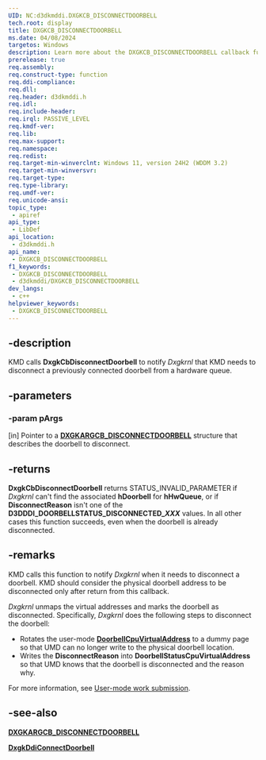 ```yaml
---
UID: NC:d3dkmddi.DXGKCB_DISCONNECTDOORBELL
tech.root: display
title: DXGKCB_DISCONNECTDOORBELL
ms.date: 04/08/2024
targetos: Windows
description: Learn more about the DXGKCB_DISCONNECTDOORBELL callback function.
prerelease: true
req.assembly: 
req.construct-type: function
req.ddi-compliance: 
req.dll: 
req.header: d3dkmddi.h
req.idl: 
req.include-header: 
req.irql: PASSIVE_LEVEL
req.kmdf-ver: 
req.lib: 
req.max-support: 
req.namespace: 
req.redist: 
req.target-min-winverclnt: Windows 11, version 24H2 (WDDM 3.2)
req.target-min-winversvr: 
req.target-type: 
req.type-library: 
req.umdf-ver: 
req.unicode-ansi: 
topic_type:
 - apiref
api_type:
 - LibDef
api_location:
 - d3dkmddi.h
api_name:
 - DXGKCB_DISCONNECTDOORBELL
f1_keywords:
 - DXGKCB_DISCONNECTDOORBELL
 - d3dkmddi/DXGKCB_DISCONNECTDOORBELL
dev_langs:
 - c++
helpviewer_keywords:
 - DXGKCB_DISCONNECTDOORBELL
---
```


## -description

KMD calls **DxgkCbDisconnectDoorbell** to notify *Dxgkrnl* that KMD needs to disconnect a previously connected doorbell from a hardware queue.

## -parameters

### -param pArgs

[in] Pointer to a [**DXGKARGCB_DISCONNECTDOORBELL**](ns-d3dkmddi-dxgkargcb_disconnectdoorbell.md) structure that describes the doorbell to disconnect.

## -returns

**DxgkCbDisconnectDoorbell** returns STATUS_INVALID_PARAMETER if *Dxgkrnl* can't find the associated **hDoorbell** for **hHwQueue**, or if **DisconnectReason** isn't one of the **D3DDDI_DOORBELLSTATUS_DISCONNECTED_*XXX*** values. In all other cases this function succeeds, even when the doorbell is already disconnected.

## -remarks

KMD calls this function to notify *Dxgkrnl* when it needs to disconnect a doorbell. KMD should consider the physical doorbell address to be disconnected only after return from this callback.

*Dxgkrnl* unmaps the virtual addresses and marks the doorbell as disconnected. Specifically, *Dxgkrnl* does the following steps to disconnect the doorbell:

* Rotates the user-mode [**DoorbellCpuVirtualAddress**](../d3dkmthk/ns-d3dkmthk-d3dkmt_create_doorbell.md) to a dummy page so that UMD can no longer write to the physical doorbell location.
* Writes the **DisconnectReason** into **DoorbellStatusCpuVirtualAddress** so that UMD knows that the doorbell is disconnected and the reason why.

For more information, see [User-mode work submission](/windows-hardware/drivers/display/user-mode-work-submission).

## -see-also

[**DXGKARGCB_DISCONNECTDOORBELL**](ns-d3dkmddi-dxgkargcb_disconnectdoorbell.md)

[**DxgkDdiConnectDoorbell**](nc-d3dkmddi-dxgkddi_connectdoorbell.md)
